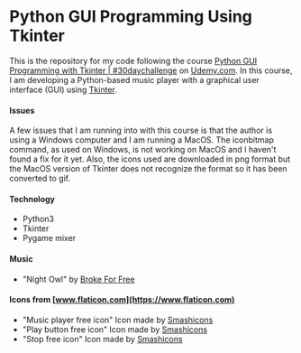 # Python GUI Programming Using Tkinter

This is the repository for my code following the course [Python GUI Programming with Tkinter | #30daychallenge](https://www.udemy.com/python-gui-programming-with-tkinter-30daychallenge/) on [Udemy.com](https://www.udemy.com). In this course, I am developing a Python-based music player with a graphical user interface (GUI) using [Tkinter](https://wiki.python.org/moin/TkInter). 


#### Issues
A few issues that I am running into with this course is that the author is using a Windows computer and I am running a MacOS. The iconbitmap command, as used on Windows, is not working on MacOS and I haven't found a fix for it yet. Also, the icons used are downloaded in png format but the MacOS version of Tkinter does not recognize the format so it has been converted to gif. 


#### Technology
* Python3
* Tkinter
* Pygame mixer

#### Music
* "Night Owl" by [Broke For Free](http://freemusicarchive.org/music/Broke_For_Free/)

#### Icons from [www.flaticon.com](https://www.flaticon.com)
* "Music player free icon" Icon made by [Smashicons](https://www.flaticon.com/authors/smashicons)
* "Play button free icon" Icon made by [Smashicons](https://www.flaticon.com/authors/smashicons)
* "Stop free icon" Icon made by [Smashicons](https://www.flaticon.com/authors/smashicons)